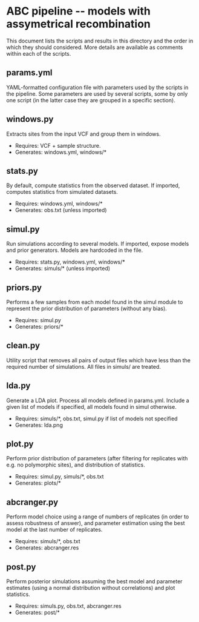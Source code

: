 ABC pipeline -- models with assymetrical recombination
======================================================

This document lists the scripts and results in this directory and the
order in which they should considered. More details are available as
comments within each of the scripts.

params.yml
----------

YAML-formatted configuration file with parameters used by the scripts in
the pipeline. Some parameters are used by several scripts, some by only
one script (in the latter case they are grouped in a specific section).

windows.py
----------

Extracts sites from the input VCF and group them in windows.

* Requires: VCF + sample structure.
* Generates: windows.yml, windows/*

stats.py
--------

By default, compute statistics from the observed dataset. If imported,
computes statistics from simulated datasets.

* Requires: windows.yml, windows/*
* Generates: obs.txt (unless imported)

simul.py
--------

Run simulations according to several models. If imported, expose models
and prior generators. Models are hardcoded in the file.

* Requires: stats.py, windows.yml, windows/*
* Generates: simuls/* (unless imported)

priors.py
---------

Performs a few samples from each model found in the simul module to
represent the prior distribution of parameters (without any bias).

* Requires: simul.py
* Generates: priors/*

clean.py
--------

Utility script that removes all pairs of output files which have less
than the required number of simulations. All files in simuls/ are
treated.

lda.py
------

Generate a LDA plot. Process all models defined in params.yml. Include
a given list of models if specified, all models found in simul
otherwise.

* Requires: simuls/*, obs.txt, simul.py if list of models not specified
* Generates: lda.png

plot.py
-------

Perform prior distribution of parameters (after filtering for replicates
with e.g. no polymorphic sites), and distribution of statistics. 

* Requires: simul.py, simuls/*, obs.txt
* Generates: plots/*

abcranger.py
------------

Perform model choice using a range of numbers of replicates (in order to
assess robustness of answer), and parameter estimation using the best
model at the last number of replicates.

* Requires: simuls/*, obs.txt
* Generates: abcranger.res

post.py
-------

Perform posterior simulations assuming the best model and parameter
estimates (using a normal distribution without correlations) and plot
statistics.

* Requires: simuls.py, obs.txt, abcranger.res
* Generates: post/*
